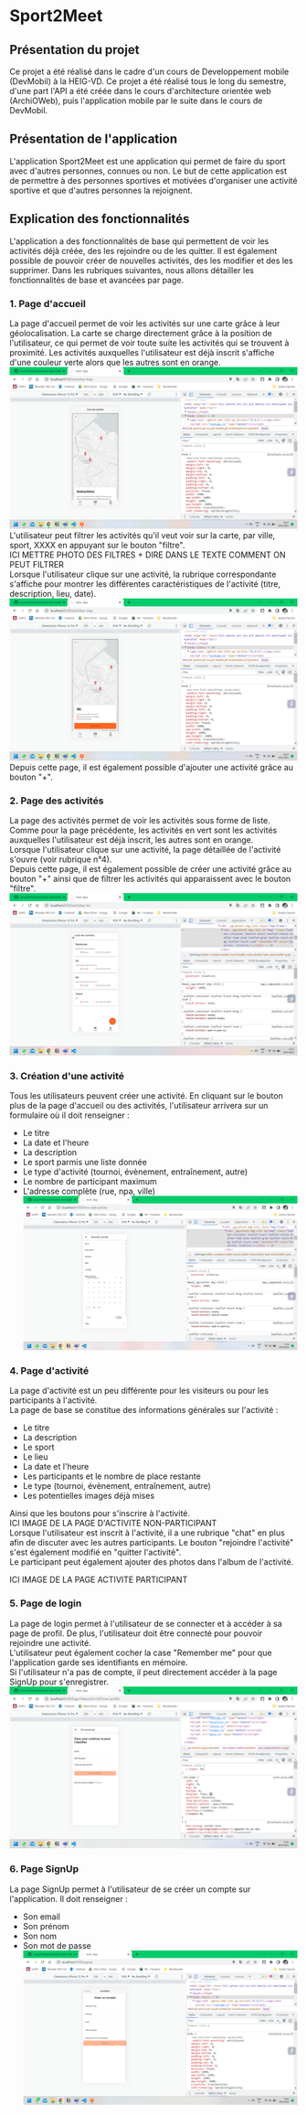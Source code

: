 # Sport2Meet

## Présentation du projet

Ce projet a été réalisé dans le cadre d'un cours de Developpement mobile (DevMobil) à la HEIG-VD. Ce projet a été réalisé tous le long du semestre, d'une part l'API a été créée dans le cours d'architecture orientée web (ArchiOWeb), puis l'application mobile par le suite dans le cours de DevMobil.

## Présentation de l'application

L'application Sport2Meet est une application qui permet de faire du sport avec d'autres personnes, connues ou non. Le but de cette application est de permettre à des personnes sportives et motivées d'organiser une activité sportive et que d'autres personnes la rejoignent.

## Explication des fonctionnalités

L'application a des fonctionnalités de base qui permettent de voir les activités déjà créée, des les rejoindre ou de les quitter. Il est également possible de pouvoir créer de nouvelles activités, des les modifier et des les supprimer.
Dans les rubriques suivantes, nous allons détailler les fonctionnalités de base et avancées par page.

### 1. Page d'accueil

La page d'accueil permet de voir les activités sur une carte grâce à leur géolocalisation. La carte se charge directement grâce à la position de l'utilisateur, ce qui permet de voir toute suite les activités qui se trouvent à proximité. Les activités auxquelles l'utilisateur est déjà inscrit s'affiche d'une couleur verte alors que les autres sont en orange. <br>
![image accueil](/resources/accueil.png)
L'utilisateur peut filtrer les activités qu'il veut voir sur la carte,  par ville, sport, XXXX en appuyant sur le bouton "filtre".<br>
ICI METTRE PHOTO DES FILTRES + DIRE DANS LE TEXTE COMMENT ON PEUT FILTRER<BR>
Lorsque l'utilisateur clique sur une activité, la rubrique correspondante s'affiche pour montrer les différentes caractéristiques de l'activité (titre, description, lieu, date).<br>
![image accueil](/resources/activite_accueil.png)
Depuis cette page, il est également possible d'ajouter une activité grâce au bouton "+".


### 2. Page des activités

La page des activités permet de voir les activités sous forme de liste. Comme pour la page précédente, les activités en vert sont les activités auxquelles l'utilisateur est déjà inscrit, les autres sont en orange.<br>
Lorsque l'utilisateur clique sur une activité, la page détaillée de l'activité s'ouvre (voir rubrique n°4).<br>
Depuis cette page, il est également possible de créer une activité grâce au bouton "+" ainsi que de filtrer les activités qui apparaissent avec le bouton "filtre".
![image activités](/resources/activites.png)

### 3. Création d'une activité

Tous les utilisateurs peuvent créer une activité. En cliquant sur le bouton plus de la page d'accueil ou des activités, l'utilisateur arrivera sur un formulaire où il doit renseigner :
- Le titre
- La date et l'heure
- La description
- Le sport parmis une liste donnée
- Le type d'activité (tournoi, évènement, entraînement, autre)
- Le nombre de participant maximum
- L'adresse complète (rue, npa, ville)
![image formulaire](/resources/formulaire.png)

### 4. Page d'activité

La page d'activité est un peu différente pour les visiteurs ou pour les participants à l'activité.<br>
La page de base se constitue des informations générales sur l'activité :
- Le titre
- La description
- Le sport
- Le lieu
- La date et l'heure
- Les participants et le nombre de place restante
- Le type (tournoi, évènement, entraînement, autre)
- Les potentielles images déjà mises

Ainsi que les boutons pour s'inscrire à l'activité.<br>
ICI IMAGE DE LA PAGE D'ACTIVITE NON-PARTICIPANT<BR>
Lorsque l'utilisateur est inscrit à l'activité, il a une rubrique "chat" en plus afin de discuter avec les autres participants. Le bouton "rejoindre l'activité" s'est également modifié en "quitter l'activité".<br>
Le participant peut également ajouter des photos dans l'album de l'activité.

ICI IMAGE DE LA PAGE ACTIVITE PARTICIPANT

### 5. Page de login

La page de login permet à l'utilisateur de se connecter et à accéder à sa page de profil. De plus, l'utilisateur doit être connecté pour pouvoir rejoindre une activité.<br>
L'utilisateur peut également cocher la case "Remember me" pour que l'application garde ses identifiants en mémoire.<br>
Si l'utilisateur n'a pas de compte, il peut directement accéder à la page SignUp pour s'enregistrer.<br>
![image login](/resources/login.png)

### 6. Page SignUp

La page SignUp permet à l'utilisateur de se créer un compte sur l'application. Il doit renseigner :
- Son email
- Son prénom
- Son nom
- Son mot de passe
![image signup](/resources/signup.png)